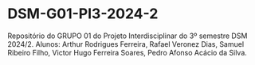 # DSM-G01-PI3-2024-2
Repositório do GRUPO 01 do Projeto Interdisciplinar do 3º semestre DSM 2024/2. Alunos: Arthur Rodrigues Ferreira, Rafael Veronez Dias, Samuel Ribeiro Filho, Victor Hugo Ferreira Soares, Pedro Afonso Acácio da Silva.
